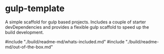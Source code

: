 # gulp-template
A simple scaffold for gulp based projects. Includes a couple of starter devDependencies and provides
a flexible gulp scaffold to speed up the build development.

#include "./build/readme-md/whats-included.md"
#include "./build/readme-md/out-of-the-box.md"
